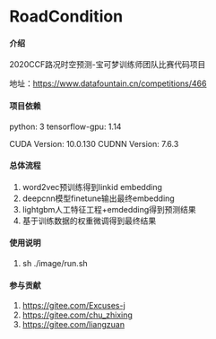 # RoadCondition

#### 介绍
2020CCF路况时空预测-宝可梦训练师团队比赛代码项目

地址：https://www.datafountain.cn/competitions/466

#### 项目依赖

python: 3
tensorflow-gpu: 1.14

CUDA Version: 10.0.130
CUDNN Version: 7.6.3

#### 总体流程

1. word2vec预训练得到linkid embedding
2. deepcnn模型finetune输出最终embedding
3. lightgbm人工特征工程+emdedding得到预测结果
4. 基于训练数据的权重微调得到最终结果

#### 使用说明

1.  sh ./image/run.sh

#### 参与贡献

1.  https://gitee.com/Excuses-j
2.  https://gitee.com/chu_zhixing
3.  https://gitee.com/liangzuan
